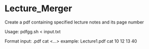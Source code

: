 # Lecture_Merger
Create a pdf containing specified lecture notes and its page number

Usage: 
pdfgg.sh < input.txt

Format input: 
<namepdf>.pdf cat <page> <page> <page> <page> <...> <page>
example: 
Lecture1.pdf cat 10 12 13 40 
